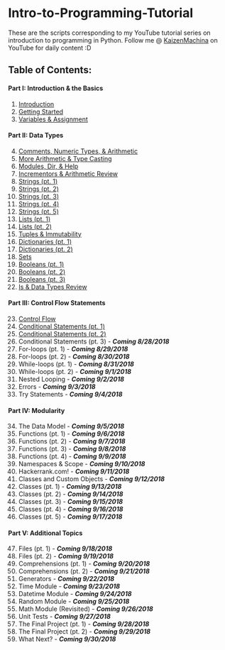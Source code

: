 # Intro-to-Programming-Tutorial
These are the scripts corresponding to my YouTube tutorial series on introduction to programming in Python.
Follow me @ [KaizenMachina](https://www.youtube.com/channel/UCMhsEEaVC8ldnOnSXO6SBvg "My Channel :D") on YouTube for daily content :D

## Table of Contents:

#### Part I: Introduction & the Basics
1. [Introduction](https://www.youtube.com/watch?v=2b42Q-30dxA)
2. [Getting Started](https://www.youtube.com/watch?v=Yodu4tjDWQA)
3. [Variables & Assignment](https://www.youtube.com/watch?v=Vou_0U2jrzY)

#### Part II: Data Types
4. [Comments, Numeric Types, & Arithmetic](https://www.youtube.com/watch?v=jxPW8sx5y3o)
5. [More Arithmetic & Type Casting](https://www.youtube.com/watch?v=KQiqCCbeqQQ)
6. [Modules, Dir, & Help](https://www.youtube.com/watch?v=9BpzojeqoBg)
7. [Incrementors & Arithmetic Review](https://www.youtube.com/watch?v=uU6scs5zGQg)
8. [Strings (pt. 1)](https://www.youtube.com/watch?v=Ql6YkkEqcq4)
9. [Strings (pt. 2)](https://www.youtube.com/watch?v=K9ZjVv7Nt1U)
10. [Strings (pt. 3)](https://www.youtube.com/watch?v=3PT4oOD5IQM)
11. [Strings (pt. 4)](https://www.youtube.com/watch?v=DHkCRQtY8v8)
12. [Strings (pt. 5)](https://www.youtube.com/watch?v=wf-xmz4U1DA)
13. [Lists (pt. 1)](https://www.youtube.com/watch?v=4MJ3W_DhRPk)
14. [Lists (pt. 2)](https://www.youtube.com/watch?v=bX-Bu0wAqd0)
15. [Tuples & Immutability](https://www.youtube.com/watch?v=_EtwGeKkE84)
16. [Dictionaries (pt. 1)](https://www.youtube.com/watch?v=8EdmDTLvk5o)
17. [Dictionaries (pt. 2)](https://www.youtube.com/watch?v=ezlMHPN-7po)
18. [Sets](https://www.youtube.com/watch?v=u2YzkDLQWxY)
19. [Booleans (pt. 1)](https://www.youtube.com/watch?v=GOnW1sH81oY)
20. [Booleans (pt. 2)](https://www.youtube.com/watch?v=N55h9wUNFaI)
21. [Booleans (pt. 3)](https://www.youtube.com/watch?v=ZFEiEI7eSs8)
22. [Is & Data Types Review](https://www.youtube.com/watch?v=Qqw9EwjpV98)

#### Part III: Control Flow Statements
23. [Control Flow](https://www.youtube.com/watch?v=1bCm8QiTw8g)
24. [Conditional Statements (pt. 1)](https://www.youtube.com/watch?v=PuAosHOqEos)
25. [Conditional Statements (pt. 2)](https://www.youtube.com/watch?v=MS1x-s1qguE)
26. Conditional Statements (pt. 3) - **_Coming 8/28/2018_**
27. For-loops (pt. 1) - **_Coming 8/29/2018_**
28. For-loops (pt. 2) - **_Coming 8/30/2018_**
29. While-loops (pt. 1) - **_Coming 8/31/2018_**
30. While-loops (pt. 2) - **_Coming 9/1/2018_**
31. Nested Looping - **_Coming 9/2/2018_**
32. Errors - **_Coming 9/3/2018_**
33. Try Statements - **_Coming 9/4/2018_**

#### Part IV: Modularity
34. The Data Model - **_Coming 9/5/2018_**
35. Functions (pt. 1) - **_Coming 9/6/2018_**
36. Functions (pt. 2) - **_Coming 9/7/2018_**
37. Functions (pt. 3) - **_Coming 9/8/2018_**
38. Functions (pt. 4) - **_Coming 9/9/2018_**
39. Namespaces & Scope - **_Coming 9/10/2018_**
40. Hackerrank.com! - **_Coming 9/11/2018_**
41. Classes and Custom Objects - **_Coming 9/12/2018_**
42. Classes (pt. 1) - **_Coming 9/13/2018_**
43. Classes (pt. 2) - **_Coming 9/14/2018_**
44. Classes (pt. 3) - **_Coming 9/15/2018_**
45. Classes (pt. 4) - **_Coming 9/16/2018_**
46. Classes (pt. 5) - **_Coming 9/17/2018_**

#### Part V: Additional Topics
47. Files (pt. 1) - **_Coming 9/18/2018_**
48. Files (pt. 2) - **_Coming 9/19/2018_**
49. Comprehensions (pt. 1) - **_Coming 9/20/2018_**
50. Comprehensions (pt. 2) - **_Coming 9/21/2018_**
51. Generators - **_Coming 9/22/2018_**
52. Time Module - **_Coming 9/23/2018_**
53. Datetime Module - **_Coming 9/24/2018_**
54. Random Module - **_Coming 9/25/2018_**
55. Math Module (Revisited) - **_Coming 9/26/2018_**
56. Unit Tests - **_Coming 9/27/2018_**
57. The Final Project (pt. 1) - **_Coming 9/28/2018_**
58. The Final Project (pt. 2) - **_Coming 9/29/2018_**
59. What Next? - **_Coming 9/30/2018_**
